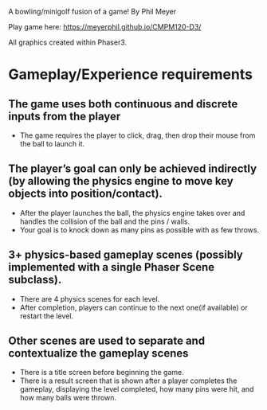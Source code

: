 A bowling/minigolf fusion of a game! By Phil Meyer

Play game here: https://meyerphil.github.io/CMPM120-D3/

All graphics created within Phaser3.

# Gameplay/Experience requirements

## The game uses both continuous and discrete inputs from the player

- The game requires the player to click, drag, then drop their mouse from the ball
    to launch it.

## The player’s goal can only be achieved indirectly (by allowing the physics engine to move key objects into position/contact).

- After the player launches the ball, the physics engine takes over and handles
    the collision of the ball and the pins / walls.
- Your goal is to knock down as many pins as possible with as few throws.

## 3+ physics-based gameplay scenes (possibly implemented with a single Phaser Scene subclass).

- There are 4 physics scenes for each level.
- After completion, players can continue to the next one(if available) or restart the level.

## Other scenes are used to separate and contextualize the gameplay scenes
- There is a title screen before beginning the game.
- There is a result screen that is shown after a player completes the gameplay,
    displaying the level completed, how many pins were hit, and how many balls were thrown.